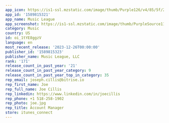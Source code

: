 ```yaml
---
app_icon: https://is1-ssl.mzstatic.com/image/thumb/Purple126/v4/85/5f/22/855f22a1-d8a4-7653-da02-60664969675c/AppIcon-1x_U007ephone-85-220.png/1024x1024bb.png
app_id: '1589815321'
app_name: Music League
app_screenshot: https://is1-ssl.mzstatic.com/image/thumb/PurpleSource112/v4/45/ae/14/45ae1464-d02e-666d-d2da-a5148220230d/a6fc2e5c-2b56-46e4-8ee4-ff6b89f0ed9b_MLiOSstore-6.5-1.jpg/1284x2778bb.png
category: Music
country: US
id: oi_1tYE8ggzV
language: en
most_recent_release: '2023-12-26T00:00:00'
publisher_id: '1589815323'
publisher_name: Music League, LLC
rank: '171'
release_count_in_past_year: '21'
release_count_in_past_year_category: 9
release_count_in_past_year_top_in_category: 35
rep_email: joseph.cillis@bitrise.io
rep_first_name: Joe
rep_full_name: Joe Cillis
rep_linkedin: https://www.linkedin.com/in/joecillis
rep_phone: +1 518-258-1902
rep_photo: joe.jpg
rep_title: Account Manager
store: itunes_connect
---
```

